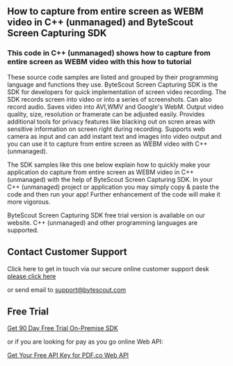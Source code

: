 ## How to capture from entire screen as WEBM video in C++ (unmanaged) and ByteScout Screen Capturing SDK

### This code in C++ (unmanaged) shows how to capture from entire screen as WEBM video with this how to tutorial

These source code samples are listed and grouped by their programming language and functions they use. ByteScout Screen Capturing SDK is the SDK for developers for quick implementation of screen video recording. The SDK records screen into video or into a series of screenshots. Can also record audio. Saves video into AVI,WMV and Google's WebM. Output video quality, size, resolution or framerate can be adjusted easily. Provides additional tools for privacy features like blacking out on scren areas with sensitive information on screen right during recording. Supports web camera as input and can add instant text and images into video output and you can use it to capture from entire screen as WEBM video with C++ (unmanaged).

The SDK samples like this one below explain how to quickly make your application do capture from entire screen as WEBM video in C++ (unmanaged) with the help of ByteScout Screen Capturing SDK. In your C++ (unmanaged) project or application you may simply copy & paste the code and then run your app! Further enhancement of the code will make it more vigorous.

ByteScout Screen Capturing SDK free trial version is available on our website. C++ (unmanaged) and other programming languages are supported.

## Contact Customer Support

Click here to get in touch via our secure online customer support desk [please click here](https://bytescout.zendesk.com/hc/en-us/requests/new?subject=ByteScout%20Screen%20Capturing%20SDK%20Question)

or send email to [support@bytescout.com](mailto:support@bytescout.com?subject=ByteScout%20Screen%20Capturing%20SDK%20Question) 

## Free Trial

[Get 90 Day Free Trial On-Premise SDK](https://bytescout.com/download/web-installer?utm_source=github-readme)

or if you are looking for pay as you go online Web API:

[Get Your Free API Key for PDF.co Web API](https://pdf.co/documentation/api?utm_source=github-readme)